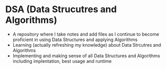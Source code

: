 # DSA (Data Strucutres and Algorithms)
- A repository where I take notes and add files as I continue to become proficient in using Data Structures and applying Algorithms
- Learning (actually refreshing my knowledge) about Data Strcutres and Algorithms
- Implementing and making sense of all Data Structures and Algorithms including implentation, best usage and runtime
